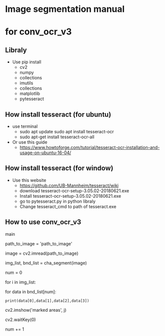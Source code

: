 # Image segmentation manual
# for conv_ocr_v3

## Libraly
- Use pip install
  - cv2
  - numpy
  - collections
  - imutils
  - collections
  - matplotlib
  - pytesseract

## How install tesseract (for ubuntu)
- use terminal
  - sudo apt update sudo apt install tesseract-ocr
  - sudo apt-get install tesseract-ocr-all
- Or use this guide
  - https://www.howtoforge.com/tutorial/tesseract-ocr-installation-and-usage-on-ubuntu-16-04/
 
## How install tesseract (for window)
- Use this website
  - https://github.com/UB-Mannheim/tesseract/wiki
  - download tesseract-ocr-setup-3.05.02-20180621.exe
  - Install tesseract-ocr-setup-3.05.02-20180621.exe
  - go to pytesseract.py in python libraly
  - Change tesseract_cmd to path of tesseract.exe
  
## How to use conv_ocr_v3
main

path_to_image = 'path_to_image'

image = cv2.imread(path_to_image)

img_list, bnd_list = cha_segment(image)

num = 0

for i in img_list:

  for data in bnd_list[num]:
  
    print(data[0],data[1],data[2],data[3])
    
  cv2.imshow('marked areas', j)
  
  cv2.waitKey(0)
  
  num += 1
